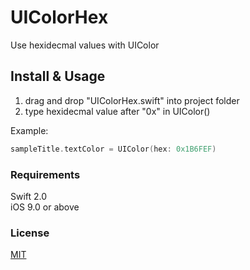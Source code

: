 # UIColorHex
Use hexidecmal values with UIColor

## Install & Usage
1. drag and drop "UIColorHex.swift" into project folder
2. type hexidecmal value after "0x" in UIColor()  

Example:
``` swift
sampleTitle.textColor = UIColor(hex: 0x1B6FEF)
```

### Requirements
Swift 2.0  
iOS 9.0 or above  

### License
[MIT](http://thi.mit-license.org/)
